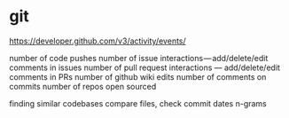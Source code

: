# git

https://developer.github.com/v3/activity/events/

number of code pushes
number of issue interactions — add/delete/edit comments in issues
number of pull request interactions — add/delete/edit comments in PRs
number of github wiki edits
number of comments on commits
number of repos open sourced

finding similar codebases
    compare files, check commit dates
    n-grams
